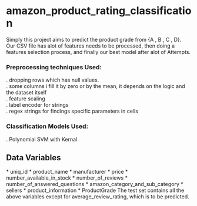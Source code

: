 # amazon_product_rating_classification
Simply this project aims to predict the product grade from {A , B , C , D}.<br />
Our CSV file has alot of features needs to be processed, then doing a features selection process, and finally our best model after alot of Attempts.<br />
 
 ### Preprocessing techniques Used:
  . dropping rows which has null values.<br />
  . some columns i fill it by zero or by the mean, it depends on the logic and the dataset itself<br />
  . feature scaling<br />
  . label encoder for strings<br />
  . regex strings for findings specific parameters in cells<br />
 
### Classification Models Used:
 . Polynomial SVM with Kernal<br />
 
<h2 align = "left">Data Variables</h2>
* uniq_id
* product_name
* manufacturer
* price
* number_available_in_stock
* number_of_reviews
* number_of_answered_questions
* amazon_category_and_sub_category
* sellers
* product_information
* ProductGrade
The test set contains all the above variables except for average_review_rating, which is to be predicted.
